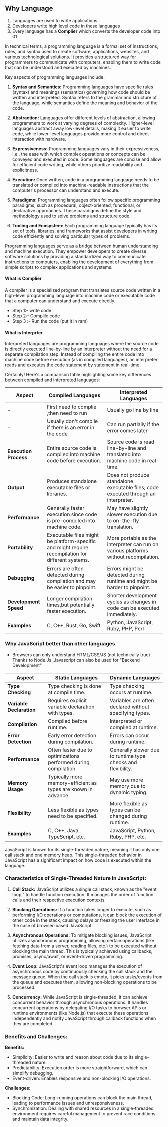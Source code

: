 ## Why Language 

1. Languages are used to write applications
2. Developers write high level code in these languages
3. Every language has a **Complier** which converts the developer code into 01

In technical terms, a programming language is a formal set of instructions, rules, and syntax used to create software, applications, websites, and various technological solutions. It provides a structured way for programmers to communicate with computers, enabling them to write code that can be understood and executed by machines.

Key aspects of programming languages include:

1. **Syntax and Semantics:** Programming languages have specific rules (syntax) and meanings (semantics) governing how code should be written and interpreted. Syntax refers to the grammar and structure of the language, while semantics define the meaning and behavior of the code.

2. **Abstraction:** Languages offer different levels of abstraction, allowing programmers to work at varying degrees of complexity. Higher-level languages abstract away low-level details, making it easier to write code, while lower-level languages provide more control and direct interaction with hardware.

3. **Expressiveness:** Programming languages vary in their expressiveness, i.e., the ease with which complex operations or concepts can be conveyed and executed in code. Some languages are concise and allow for efficient code writing, while others prioritize readability and explicitness.

4. **Execution:** Once written, code in a programming language needs to be translated or compiled into machine-readable instructions that the computer's processor can understand and execute.

5. **Paradigms:** Programming languages often follow specific programming paradigms, such as procedural, object-oriented, functional, or declarative approaches. These paradigms define the style and methodology used to solve problems and structure code.

6. **Tooling and Ecosystem:** Each programming language typically has its set of tools, libraries, and frameworks that assist developers in writing code efficiently and solving particular types of problems.

Programming languages serve as a bridge between human understanding and machine execution. They empower developers to create diverse software solutions by providing a standardized way to communicate instructions to computers, enabling the development of everything from simple scripts to complex applications and systems.

#### What is Complier 
A compiler is a specialized program that translates source code written in a high-level programming language into machine code or executable code that a computer can understand and execute directly.

- Step 1:- write code
- Step 2:- Complile code
- Step 3 :- Run the code (put it in ram)

#### What is Interprter
Interpreted languages are programming languages where the source code is directly executed line-by-line by an interpreter without the need for a separate compilation step. Instead of compiling the entire code into machine code before execution (as in compiled languages), an interpreter reads and executes the code statement by statement in real-time.

Certainly! Here's a comparison table highlighting some key differences between compiled and interpreted languages:

| Aspect                 | Compiled Languages                           | Interpreted Languages                         |
|------------------------|----------------------------------------------|----------------------------------------------|
|   -                     | First need to complie ,then need to run         | Usually go line by line   |
| -                      | Usually don't compile if there is an error in the code          | Can run partially if the error comes later     |
| **Execution Process**  | Entire source code is compiled into machine code before execution.         | Source code is read line-by-line and translated into machine code in real-time.         |
| **Output**             | Produces standalone executable files  or libraries.          | Does not produce standalone executable files; code executed through an interpreter.    |
| **Performance**        | Generally faster execution since code  is pre-compiled into machine code.      | May have slightly slower execution due to on-the-fly translation.   |
| **Portability**        | Executable files might be platform-specific and might require recompilation for  different systems. | More portable as the interpreter can run on various platforms without recompilation.   |
| **Debugging**          | Errors are often detected during compilation and may be easier to pinpoint. | Errors might be detected during runtime  and might be harder to pinpoint.     |
| **Development Speed**  | Longer compilation times,but potentially faster execution.                       | Shorter development cycles as changes in  code can be executed immediately.   |
| **Examples**           | C, C++, Rust, Go, Swift                     | Python, JavaScript, Ruby, PHP, Perl        |

### Why JavaScript better than other languages

- Browsers can only understand HTML/CSS/JS (not technically true) Thanks to Node.Js ,Javascript can also be used for "Backend Development"



| Aspect                            | Static Languages                      | Dynamic Languages                    |
|-----------------------------------|---------------------------------------|--------------------------------------|
| **Type Checking**                 | Type checking is done at compile time. | Type checking occurs at runtime.      |
| **Variable Declaration**          | Requires explicit variable declaration with types. | Variables are often declared without specifying types. |
| **Compilation**                   | Compiled before runtime.               | Interpreted or compiled at runtime.   |
| **Error Detection**               | Early error detection during compilation. | Errors can occur during runtime.  |
| **Performance**                   | Often faster due to optimizations performed during compilation. | Generally slower due to runtime type checks and flexibility. |
| **Memory Usage**                  | Typically more memory-efficient as types are known in advance. | May use more memory due to dynamic typing. |
| **Flexibility**                   | Less flexible as types need to be specified. | More flexible as types can be changed during runtime. |
| **Examples**                      | C, C++, Java, TypeScript, etc.         | JavaScript, Python, Ruby, PHP, etc.  |


JavaScript is known for its single-threaded nature, meaning it has only one call stack and one memory heap. This single-threaded behavior in JavaScript has a significant impact on how code is executed within the language.

### Characteristics of Single-Threaded Nature in JavaScript:

1. **Call Stack:** JavaScript utilizes a single call stack, known as the "event loop," to handle function execution. It manages the order of function calls and their respective execution contexts.

2. **Blocking Operations:** If a function takes longer to execute, such as performing I/O operations or computations, it can block the execution of other code in the stack, causing delays or freezing the user interface in the case of browser-based JavaScript.

3. **Asynchronous Operations:** To mitigate blocking issues, JavaScript utilizes asynchronous programming, allowing certain operations (like fetching data from a server, reading files, etc.) to be executed without blocking the main thread. This is typically achieved using callbacks, promises, async/await, or event-driven programming.

4. **Event Loop:** JavaScript's event loop manages the execution of asynchronous code by continuously checking the call stack and the message queue. When the call stack is empty, it picks tasks/events from the queue and executes them, allowing non-blocking operations to be processed.

5. **Concurrency:** While JavaScript is single-threaded, it can achieve concurrent behavior through asynchronous operations. It handles concurrent operations by delegating I/O tasks to browser APIs or runtime environments (like Node.js) that execute these operations independently and notify JavaScript through callback functions when they are completed.

### Benefits and Challenges:

**Benefits:**
- Simplicity: Easier to write and reason about code due to its single-threaded nature.
- Predictability: Execution order is more straightforward, which can simplify debugging.
- Event-driven: Enables responsive and non-blocking I/O operations.

**Challenges:**
- Blocking Code: Long-running operations can block the main thread, leading to performance issues and unresponsiveness.
- Synchronization: Dealing with shared resources in a single-threaded environment requires careful management to prevent race conditions and maintain data integrity.

